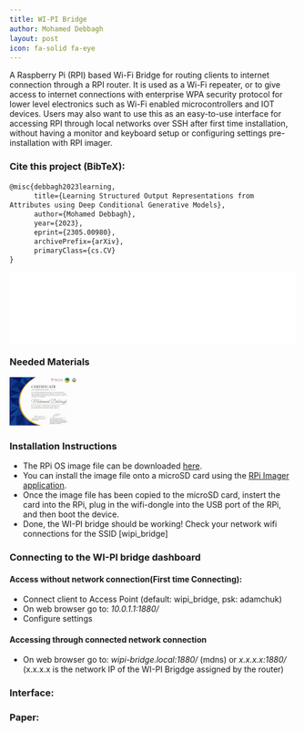 ```yaml
---
title: WI-PI Bridge
author: Mohamed Debbagh
layout: post
icon: fa-solid fa-eye
---
```

 A Raspberry Pi (RPI) based Wi-Fi Bridge for routing clients to internet connection through a RPI router. It is used as a Wi-Fi repeater, or to give access to internet connections with enterprise WPA security protocol for lower level electronics such as Wi-Fi enabled microcontrollers and IOT devices. Users may also want to use this as an easy-to-use interface for accessing RPI through local networks over SSH after first time installation, without having a monitor and keyboard setup or configuring settings pre-installation with RPI imager.


### Cite this project (BibTeX):
```
@misc{debbagh2023learning,
      title={Learning Structured Output Representations from Attributes using Deep Conditional Generative Models}, 
      author={Mohamed Debbagh},
      year={2023},
      eprint={2305.00980},
      archivePrefix={arXiv},
      primaryClass={cs.CV}
}
```

<style>.embed-container { position: relative; padding-bottom: 25%; height: 0; overflow: hidden; max-width: 100%; } .embed-container iframe, .embed-container object, .embed-container embed { position: absolute; top: 0; left: 0; width: 100%; height: 100%; }</style><div class='embed-container'><iframe src='/assets/images/wipi/bridge_diagram.png' style='border:0'></iframe></div>

### Needed Materials

<img src="assets/certificates/preview/20230227-Interdisciplinary Workshop for Young Scientists from Canada and Ukraine.png">

### Installation Instructions
- The RPi OS image file can be downloaded [here](https://drive.google.com/file/d/1kfivoJRY1-tfTbqO5MyLWXaK64weQToH/view?usp=share_link).
- You can install the image file onto a microSD card using the [RPi Imager application](https://www.raspberrypi.com/software/).
- Once the image file has been copied to the microSD card, instert the card into the RPi, plug in the wifi-dongle into the USB port of the RPi, and then boot the device.
- Done, the WI-PI bridge should be working! Check your network wifi connections for the SSID [wipi_bridge]

### Connecting to the WI-PI bridge dashboard
#### Access without network connection(First time Connecting):​

- Connect client to Access Point (default: wipi_bridge, psk: adamchuk)​
- On web browser go to: *10.0.1.1:1880/​*
- Configure settings

#### Accessing through connected network connection

- On web browser go to: *wipi-bridge.local:1880/* (mdns) or *x.x.x.x:1880/* (x.x.x.x is the network IP of the WI-PI Brigdge assigned by the router)​

### Interface:

<!-- <style>.embed-container { position: relative; padding-bottom: 56.25%; height: 0; overflow: hidden; max-width: 100%; } .embed-container iframe, .embed-container object, .embed-container embed { position: absolute; top: 0; left: 0; width: 100%; height: 100%; }</style><div class='embed-container'><iframe src='https://docs.google.com/presentation/d/e/2PACX-1vSsbmKOLcm0Y3kSmO2Iyj76pJZNOuj9v3K2x5O0BYFXWcaK-l8ex586Pr44z5yEYEZdSk7RSevOSpdf/embed?start=true&loop=true&delayms=5000' frameborder='0' width='1440' height='839' allowfullscreen='true' mozallowfullscreen='true' webkitallowfullscreen='true'></iframe></div>
<br/> -->

### Paper:

<!-- <style>.embed-container { position: relative; padding-bottom: 56.25%; height: 0; overflow: hidden; max-width: 100%; } .embed-container iframe, .embed-container object, .embed-container embed { position: absolute; top: 0; left: 0; width: 100%; height: 100%; }</style><div class='embed-container'><object data='/assets/papers/2023-04-24_attr_to_img.pdf' type='application/pdf'>     <embed src='/assets/papers/2023-04-24_attr_to_img.pdf'>         <p>This browser does not support PDFs. Please download the PDF to view it: <a href='/assets/papers/2023-04-24_attr_to_img.pdf'>Download PDF</a>.</p>     </embed> </object></div>
<br/> -->

